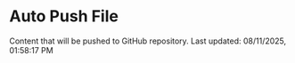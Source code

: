 # Auto Push File

Content that will be pushed to GitHub repository.
Last updated: 08/11/2025, 01:58:17 PM